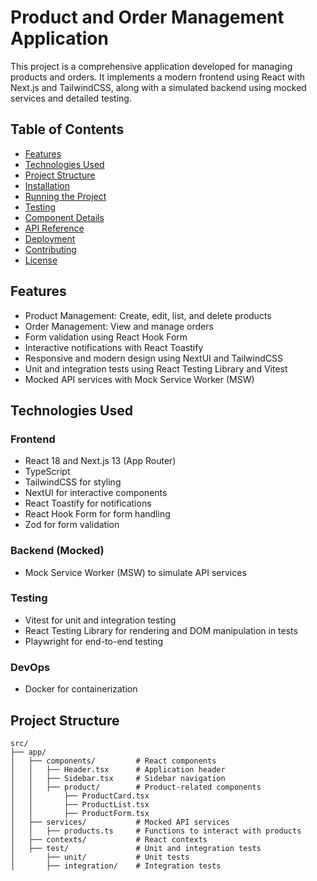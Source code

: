# Product and Order Management Application

This project is a comprehensive application developed for managing products and orders. It implements a modern frontend using React with Next.js and TailwindCSS, along with a simulated backend using mocked services and detailed testing.

## Table of Contents

- [Features](#features)
- [Technologies Used](#technologies-used)
- [Project Structure](#project-structure)
- [Installation](#installation)
- [Running the Project](#running-the-project)
- [Testing](#testing)
- [Component Details](#component-details)
- [API Reference](#api-reference)
- [Deployment](#deployment)
- [Contributing](#contributing)
- [License](#license)

## Features

- Product Management: Create, edit, list, and delete products
- Order Management: View and manage orders
- Form validation using React Hook Form
- Interactive notifications with React Toastify
- Responsive and modern design using NextUI and TailwindCSS
- Unit and integration tests using React Testing Library and Vitest
- Mocked API services with Mock Service Worker (MSW)

## Technologies Used

### Frontend

- React 18 and Next.js 13 (App Router)
- TypeScript
- TailwindCSS for styling
- NextUI for interactive components
- React Toastify for notifications
- React Hook Form for form handling
- Zod for form validation

### Backend (Mocked)

- Mock Service Worker (MSW) to simulate API services

### Testing

- Vitest for unit and integration testing
- React Testing Library for rendering and DOM manipulation in tests
- Playwright for end-to-end testing

### DevOps

- Docker for containerization

## Project Structure

```plaintext
src/
├── app/
│   ├── components/         # React components
│   │   ├── Header.tsx      # Application header
│   │   ├── Sidebar.tsx     # Sidebar navigation
│   │   ├── product/        # Product-related components
│   │       ├── ProductCard.tsx
│   │       ├── ProductList.tsx
│   │       ├── ProductForm.tsx
│   ├── services/           # Mocked API services
│   │   ├── products.ts     # Functions to interact with products
│   ├── contexts/           # React contexts
│   ├── test/               # Unit and integration tests
│       ├── unit/           # Unit tests
│       ├── integration/    # Integration tests
```
